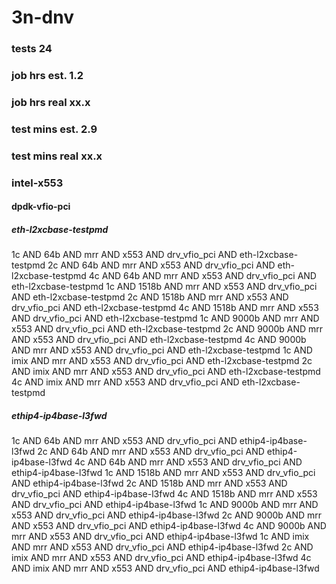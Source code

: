 # 3n-dnv
### tests 24
### job hrs est. 1.2
### job hrs real xx.x
### test mins est. 2.9
### test mins real xx.x
### intel-x553
#### dpdk-vfio-pci
##### eth-l2xcbase-testpmd
1c AND 64b AND mrr AND x553 AND drv_vfio_pci AND eth-l2xcbase-testpmd
2c AND 64b AND mrr AND x553 AND drv_vfio_pci AND eth-l2xcbase-testpmd
4c AND 64b AND mrr AND x553 AND drv_vfio_pci AND eth-l2xcbase-testpmd
1c AND 1518b AND mrr AND x553 AND drv_vfio_pci AND eth-l2xcbase-testpmd
2c AND 1518b AND mrr AND x553 AND drv_vfio_pci AND eth-l2xcbase-testpmd
4c AND 1518b AND mrr AND x553 AND drv_vfio_pci AND eth-l2xcbase-testpmd
1c AND 9000b AND mrr AND x553 AND drv_vfio_pci AND eth-l2xcbase-testpmd
2c AND 9000b AND mrr AND x553 AND drv_vfio_pci AND eth-l2xcbase-testpmd
4c AND 9000b AND mrr AND x553 AND drv_vfio_pci AND eth-l2xcbase-testpmd
1c AND imix AND mrr AND x553 AND drv_vfio_pci AND eth-l2xcbase-testpmd
2c AND imix AND mrr AND x553 AND drv_vfio_pci AND eth-l2xcbase-testpmd
4c AND imix AND mrr AND x553 AND drv_vfio_pci AND eth-l2xcbase-testpmd
##### ethip4-ip4base-l3fwd
1c AND 64b AND mrr AND x553 AND drv_vfio_pci AND ethip4-ip4base-l3fwd
2c AND 64b AND mrr AND x553 AND drv_vfio_pci AND ethip4-ip4base-l3fwd
4c AND 64b AND mrr AND x553 AND drv_vfio_pci AND ethip4-ip4base-l3fwd
1c AND 1518b AND mrr AND x553 AND drv_vfio_pci AND ethip4-ip4base-l3fwd
2c AND 1518b AND mrr AND x553 AND drv_vfio_pci AND ethip4-ip4base-l3fwd
4c AND 1518b AND mrr AND x553 AND drv_vfio_pci AND ethip4-ip4base-l3fwd
1c AND 9000b AND mrr AND x553 AND drv_vfio_pci AND ethip4-ip4base-l3fwd
2c AND 9000b AND mrr AND x553 AND drv_vfio_pci AND ethip4-ip4base-l3fwd
4c AND 9000b AND mrr AND x553 AND drv_vfio_pci AND ethip4-ip4base-l3fwd
1c AND imix AND mrr AND x553 AND drv_vfio_pci AND ethip4-ip4base-l3fwd
2c AND imix AND mrr AND x553 AND drv_vfio_pci AND ethip4-ip4base-l3fwd
4c AND imix AND mrr AND x553 AND drv_vfio_pci AND ethip4-ip4base-l3fwd
